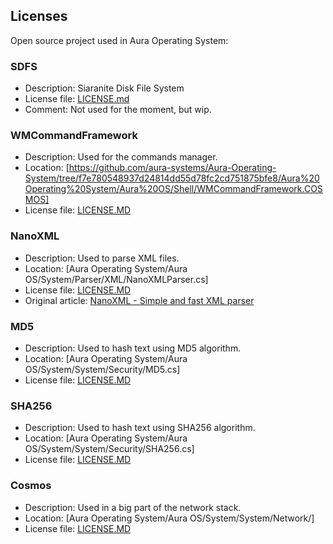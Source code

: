 ## Licenses

Open source project used in Aura Operating System:

### SDFS
- Description: Siaranite Disk File System
- License file: [LICENSE.md](https://github.com/aura-systems/Aura-Operating-System/blob/master/LICENSES/SDFS/LICENSE.md)
- Comment: Not used for the moment, but wip.

### WMCommandFramework
- Description: Used for the commands manager.
- Location: [https://github.com/aura-systems/Aura-Operating-System/tree/f7e780548937d24814dd55d78fc2cd751875bfe8/Aura%20Operating%20System/Aura%20OS/Shell/WMCommandFramework.COSMOS]
- License file: [LICENSE.MD](https://github.com/aura-systems/Aura-Operating-System/blob/master/LICENSES/WMCommandFramework/LICENSE.md)

### NanoXML
- Description: Used to parse XML files.
- Location: [Aura Operating System/Aura OS/System/Parser/XML/NanoXMLParser.cs]
- License file: [LICENSE.MD](https://github.com/aura-systems/Aura-Operating-System/blob/master/LICENSES/NANOXML/LICENSE.md)
- Original article: [NanoXML - Simple and fast XML parser](https://www.codeproject.com/Tips/682245/NanoXML-Simple-and-fast-XML-parser)

### MD5
- Description: Used to hash text using MD5 algorithm.
- Location: [Aura Operating System/Aura OS/System/System/Security/MD5.cs]
- License file: [LICENSE.MD](https://github.com/aura-systems/Aura-Operating-System/blob/master/LICENSES/MD5/LICENSE.md)

### SHA256
- Description: Used to hash text using SHA256 algorithm.
- Location: [Aura Operating System/Aura OS/System/System/Security/SHA256.cs]
- License file: [LICENSE.MD](https://github.com/aura-systems/Aura-Operating-System/blob/master/LICENSES/SHA256/LICENSE.md)

### Cosmos
- Description: Used in a big part of the network stack.
- Location: [Aura Operating System/Aura OS/System/System/Network/]
- License file: [LICENSE.MD](https://github.com/aura-systems/Aura-Operating-System/blob/master/LICENSES/COSMOS/LICENSE.md)
